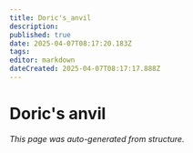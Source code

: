 ```yaml
---
title: Doric's_anvil
description: 
published: true
date: 2025-04-07T08:17:20.183Z
tags: 
editor: markdown
dateCreated: 2025-04-07T08:17:17.888Z
---
```


# Doric's anvil

*This page was auto-generated from structure.*